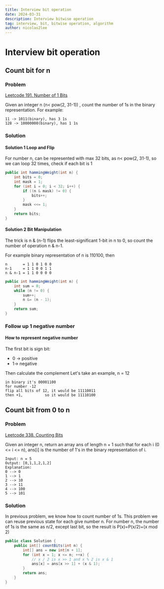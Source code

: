 ```yaml
---
title: Interview bit operation
date: 2024-03-31
description: Interview bitwise operation
tag: interview, bit, bitwise operation, algorithm
author: nicolas2lee
---
```


# Interview bit operation
## Count bit for n 
### Problem
[Leetcode 191. Number of 1 Bits](https://leetcode.com/problems/number-of-1-bits/description/)

Given an integer n (n< pow(2, 31-1)) , count the number of 1s in the binary representation.
For example:
```
11 -> 1011(binary), has 3 1s
128 -> 10000000(binary), has 1 1s
```
### Solution
#### Solution 1 Loop and Flip
For number n, can be represented with max 32 bits, as n< pow(2, 31-1),
so we can loop 32 times, check if each bit is 1
```java
public int hammingWeight(int n) {
    int bits = 0;
    int mask = 1;
    for (int i = 0; i < 32; i++) {
        if ((n & mask) != 0) {
            bits++; 
        }
        mask <<= 1;
    }
    return bits;
}
```

#### Solution 2 Bit Manipulation
The trick is n & (n-1) flips the least-significant 1-bit in n to 0, 
so count the number of operation n & n-1.

For example binary representation of n is 110100, then
```
n       = 1 1 0 1 0 0
n-1     = 1 1 0 0 1 1
n & n-1 = 1 1 0 0 0 0
```
```java
public int hammingWeight(int n) {
    int sum = 0;
    while (n != 0) {
        sum++;
        n &= (n - 1);
    }
    return sum;
}
```
### Follow up 1 negative number
#### How to represent negative number
The first bit is sign bit:
* 0 -> positive
* 1-> negative

Then calculate the complement
Let's take an example, n = 12
```
in binary it's 00001100
for number -12
flip all bits of 12, it would be 11110011
then +1,          so it would be 11110100
```

## Count bit from 0 to n
### Problem
[Leetcode 338. Counting Bits](https://leetcode.com/problems/counting-bits/description)

Given an integer n, return an array ans of length n + 1 such that for each i (0 <= i <= n), 
ans[i] is the number of 1's in the binary representation of i.
```
Input: n = 5
Output: [0,1,1,2,1,2]
Explanation:
0 --> 0
1 --> 1
2 --> 10
3 --> 11
4 --> 100
5 --> 101
```
### Solution
In previous problem, we know how to count number of 1s.
This problem we can reuse previous state for each give number n.
For number n, the number of 1s is the same as n/2, except last bit, so the result is
P(x)=P(x/2)+(x mod 2)
```java
public class Solution {
    public int[] countBits(int n) {
        int[] ans = new int[n + 1];
        for (int x = 1; x <= n; ++x) {
            // x / 2 is x >> 1 and x % 2 is x & 1
            ans[x] = ans[x >> 1] + (x & 1); 
        }
        return ans;
    }
}
```